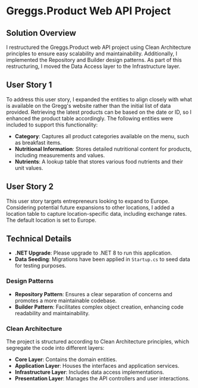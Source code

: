 # Greggs.Product Web API Project

## Solution Overview

I restructured the Greggs.Product web API project using Clean Architecture principles to ensure easy scalability and maintainability. Additionally, I implemented the Repository and Builder design patterns. As part of this restructuring, I moved the Data Access layer to the Infrastructure layer.

## User Story 1

To address this user story, I expanded the entities to align closely with what is available on the Gregg's website rather than the initial list of data provided. Retrieving the latest products can be based on the date or ID, so I enhanced the product table accordingly. The following entities were included to support this functionality:

- **Category**: Captures all product categories available on the menu, such as breakfast items.
- **Nutritional Information**: Stores detailed nutritional content for products, including measurements and values.
- **Nutrients**: A lookup table that stores various food nutrients and their unit values.

## User Story 2

This user story targets entrepreneurs looking to expand to Europe. Considering potential future expansions to other locations, I added a location table to capture location-specific data, including exchange rates. The default location is set to Europe.

## Technical Details

- **.NET Upgrade**: Please upgrade to .NET 8 to run this application.
- **Data Seeding**: Migrations have been applied in `Startup.cs` to seed data for testing purposes.

### Design Patterns

- **Repository Pattern**: Ensures a clear separation of concerns and promotes a more maintainable codebase.
- **Builder Pattern**: Facilitates complex object creation, enhancing code readability and maintainability.

### Clean Architecture

The project is structured according to Clean Architecture principles, which segregate the code into different layers: 

- **Core Layer**: Contains the domain entities.
- **Application Layer**: Houses the interfaces and application services.
- **Infrastructure Layer**: Includes data access  implementations.
- **Presentation Layer**: Manages the API controllers and user interactions.
